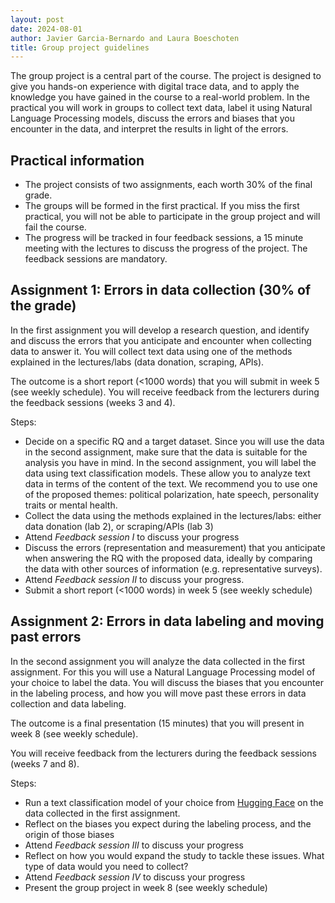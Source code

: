 ```yaml
---
layout: post
date: 2024-08-01
author: Javier Garcia-Bernardo and Laura Boeschoten
title: Group project guidelines
---
```


The group project is a central part of the course. The project is designed to give you hands-on experience with digital trace data, and to apply the knowledge you have gained in the course to a real-world problem. In the practical you will work in groups to collect text data, label it using Natural Language Processing models, discuss the errors and biases that you encounter in the data, and interpret the results in light of the errors.


## Practical information
* The project consists of two assignments, each worth 30% of the final grade. 
* The groups will be formed in the first practical. If you miss the first practical, you will not be able to participate in the group project and will fail the course.
* The progress will be tracked in four feedback sessions, a 15 minute meeting with the lectures to discuss the progress of the project. The feedback sessions are mandatory.


## Assignment 1: Errors in data collection (30% of the grade)
In the first assignment you will develop a research question, and identify and discuss the errors that you anticipate and encounter when collecting data to answer it. You will collect text data using one of the methods explained in the lectures/labs (data donation, scraping, APIs). 

The outcome is a short report (<1000 words) that you will submit in week 5 (see weekly schedule). You will receive feedback from the lecturers during the feedback sessions (weeks 3 and 4).

Steps:
- Decide on a specific RQ and a target dataset. Since you will use the data in the second assignment, make sure that the data is suitable for the analysis you have in mind. In the second assignment, you will label the data using text classification models. These allow you to analyze text data in terms of the content of the text. We recommend you to use one of the proposed themes: political polarization, hate speech, personality traits or mental health. 
- Collect the data using the methods explained in the lectures/labs: either data donation (lab 2), or scraping/APIs (lab 3)
- Attend _Feedback session I_ to discuss your progress
- Discuss the errors (representation and measurement) that you anticipate when answering the RQ with the proposed data, ideally by comparing the data with other sources of information (e.g. representative surveys).
- Attend _Feedback session II_ to discuss your progress.
- Submit a short report (<1000 words) in week 5 (see weekly schedule)


## Assignment 2: Errors in data labeling and moving past errors
In the second assignment you will analyze the data collected in the first assignment. For this you will use a Natural Language Processing model of your choice to label the data. You will discuss the biases that you encounter in the labeling process, and how you will move past these errors in data collection and data labeling.

The outcome is a final presentation (15 minutes) that you will present in week 8 (see weekly schedule).

You will receive feedback from the lecturers during the feedback sessions (weeks 7 and 8).

Steps:
- Run a text classification model of your choice from [Hugging Face](https://huggingface.co/models) on the data collected in the first assignment.
- Reflect on the biases you expect during the labeling process, and the origin of those biases
- Attend _Feedback session III_ to discuss your progress
- Reflect on how you would expand the study to tackle these issues. What type of data would you need to collect?
- Attend _Feedback session IV_ to discuss your progress
- Present the group project in week 8 (see weekly schedule)